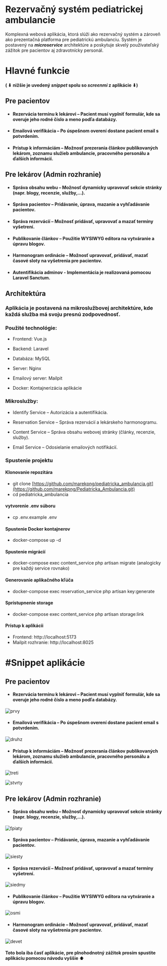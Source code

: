 #  Rezervačný systém pediatrickej ambulancie
Komplexná webová aplikácia, ktorá slúži ako rezervačný systém a zároveň ako prezentačná platforma pre pediatrickú ambulanciu. Systém je postavený na ***microservice*** architektúre a poskytuje skvelý používateľský zážitok pre pacientov aj zdravotnícky personál.

# Hlavné funkcie 
#### (  ⬇ nižšie je uvedený ***snippet*** spolu so ***screenmi*** z aplikácie  ⬇)
## Pre pacientov 
* #### Rezervácia termínu k lekárovi – Pacient musí vyplniť formulár, kde sa overuje jeho rodné číslo a meno podľa databázy.
* #### Emailová verifikácia – Po úspešnom overení dostane pacient email s potvrdením.
* #### Prístup k informáciám – Možnosť prezerania článkov publikovaných lekárom, zoznamu služieb ambulancie, pracovného personálu a ďalších informácií.

## Pre lekárov (Admin rozhranie)
* #### Správa obsahu webu – Možnosť dynamicky upravovať sekcie stránky (napr. blogy, recenzie, služby,...).
* #### Správa pacientov – Pridávanie, úprava, mazanie a vyhľadávanie pacientov.
* #### Správa rezervácií – Možnosť pridávať, upravovať a mazať termíny vyšetrení.
* #### Publikovanie článkov – Použitie WYSIWYG editora na vytváranie a úpravu blogov.
* #### Harmonogram ordinácie – Možnosť upravovať, pridávať, mazať časové sloty na vyšetrenia pre pacientov.
* #### Autentifikácia adminov - Implementácia je realizovaná pomocou Laravel Sanctum.
## Architektúra
### Aplikácia je postavená na mikroslužbovej architektúre, kde každá služba má svoju presnú zodpovednosť.

### Použité technológie:

* Frontend: Vue.js 

* Backend: Laravel 

* Databáza: MySQL

* Server: Nginx 

* Emailový server: Mailpit 

* Docker: Kontajnerizácia aplikácie

### Mikroslužby:

* Identify Service – Autorizácia a autentifikácia.

* Reservation Service – Správa rezervácií a lekárskeho harmonogramu.

* Content Service – Správa obsahu webovej stránky (články, recenzie, služby).

* Email Service – Odosielanie emailových notifikácií.

### Spustenie projektu

#### Klonovanie repozitára

* git clone [https://github.com/marekpng/pediatricka_ambulancia.git](https://github.com/marekpng/Pediatricka_Ambulancia.git)
* cd pediatricka_ambulancia

#### vytvorenie .env súboru
* cp .env.example .env




#### Spustenie Docker kontajnerov
* docker-compose up -d

#### Spustenie migrácií
* docker-compose exec content_service php artisan migrate (analogicky pre každý service rovnako)
  
#### Generovanie aplikačného kľúča
*  docker-compose exec reservation_service php artisan key:generate

#### Sprístupnenie storage
* docker-compose exec content_service php artisan storage:link

#### Prístup k aplikácii

* Frontend: http://localhost:5173
* Mailpit rozhranie: http://localhost:8025


# #Snippet aplikácie

## Pre pacientov
* #### Rezervácia termínu k lekárovi – Pacient musí vyplniť formulár, kde sa overuje jeho rodné číslo a meno podľa databázy.
![prvy](https://github.com/user-attachments/assets/3006bb75-ab98-422f-85e5-49a9a4e481e2)

  
* #### Emailová verifikácia – Po úspešnom overení dostane pacient email s potvrdením.
![druhz](https://github.com/user-attachments/assets/e053abe0-335e-4b1f-b2a8-31c835ce80ae)

  
* #### Prístup k informáciám – Možnosť prezerania článkov publikovaných lekárom, zoznamu služieb ambulancie, pracovného personálu a ďalších informácií.
![treti](https://github.com/user-attachments/assets/40668e42-a3e4-4bf6-bbbd-37aa6e6c2d95)

  
![stvrty](https://github.com/user-attachments/assets/10e3d5bb-a9fe-44b1-9b9b-faff22a55106)



## Pre lekárov (Admin rozhranie)
* #### Správa obsahu webu – Možnosť dynamicky upravovať sekcie stránky (napr. blogy, recenzie, služby,...).
![ťpiaty](https://github.com/user-attachments/assets/762376fa-c128-4af9-b753-0ca5abcca918)

  
* #### Správa pacientov – Pridávanie, úprava, mazanie a vyhľadávanie pacientov.
![siesty](https://github.com/user-attachments/assets/363cc10d-4e52-4b55-9bcc-1d88020f9173)

  
* #### Správa rezervácií – Možnosť pridávať, upravovať a mazať termíny vyšetrení.
![siedmy](https://github.com/user-attachments/assets/4c0a1ae7-ce04-4d7a-a176-4a2f62128c4b)

  
* #### Publikovanie článkov – Použitie WYSIWYG editora na vytváranie a úpravu blogov.
![osmi](https://github.com/user-attachments/assets/ab4591b3-4835-41f8-b847-efcd4f0c9103)

* #### Harmonogram ordinácie – Možnosť upravovať, pridávať, mazať časové sloty na vyšetrenia pre pacientov.

![devet](https://github.com/user-attachments/assets/02b7b39b-dbaa-4b06-9739-20f059e65674)


#### Toto bola iba časť aplikácie, pre plnohodnotný zážitok prosím spustite aplikáciu pomocou návodu vyššie ⬆


